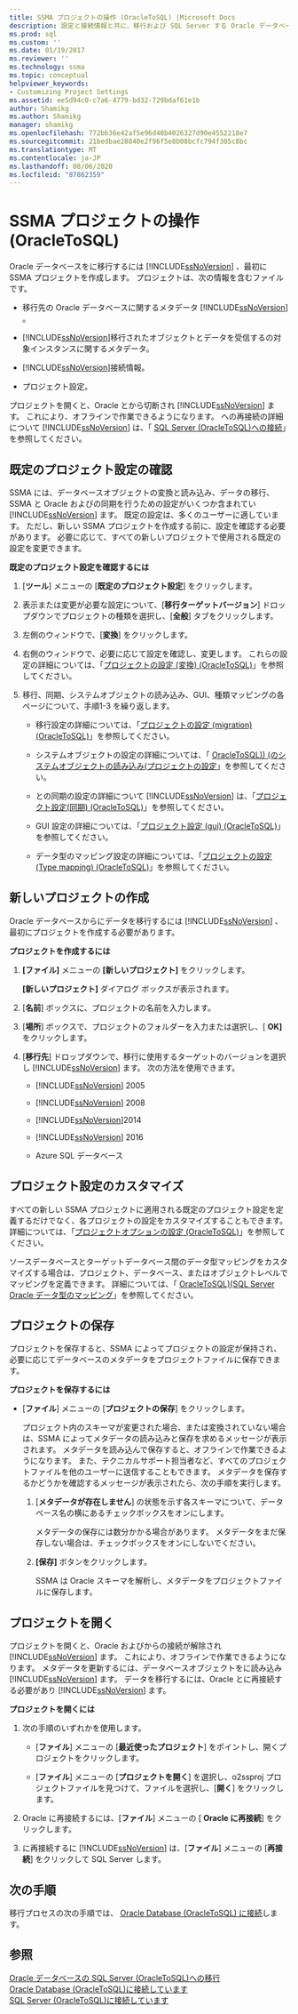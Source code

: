 ```yaml
---
title: SSMA プロジェクトの操作 (OracleToSQL) |Microsoft Docs
description: 設定と接続情報と共に、移行および SQL Server する Oracle データベースのメタデータを含む SSMA プロジェクトを作成する方法について説明します。
ms.prod: sql
ms.custom: ''
ms.date: 01/19/2017
ms.reviewer: ''
ms.technology: ssma
ms.topic: conceptual
helpviewer_keywords:
- Customizing Project Settings
ms.assetid: ee5d94c0-c7a6-4779-bd32-729bdaf61e1b
author: Shamikg
ms.author: Shamikg
manager: shamikg
ms.openlocfilehash: 772bb36e42af5e96d40b4026327d90e4552218e7
ms.sourcegitcommit: 21bedbae28840e2f96f5e8b08bcfc794f305c8bc
ms.translationtype: MT
ms.contentlocale: ja-JP
ms.lasthandoff: 08/06/2020
ms.locfileid: "87862359"
---
```

# <a name="working-with-ssma-projects-oracletosql"></a>SSMA プロジェクトの操作 (OracleToSQL)
Oracle データベースをに移行するには [!INCLUDE[ssNoVersion](../../includes/ssnoversion-md.md)] 、最初に SSMA プロジェクトを作成します。 プロジェクトは、次の情報を含むファイルです。  
  
-   移行先の Oracle データベースに関するメタデータ [!INCLUDE[ssNoVersion](../../includes/ssnoversion-md.md)] 。  
  
-   [!INCLUDE[ssNoVersion](../../includes/ssnoversion-md.md)]移行されたオブジェクトとデータを受信するの対象インスタンスに関するメタデータ。  
  
-   [!INCLUDE[ssNoVersion](../../includes/ssnoversion-md.md)]接続情報。  
  
-   プロジェクト設定。  
  
プロジェクトを開くと、Oracle とから切断され [!INCLUDE[ssNoVersion](../../includes/ssnoversion-md.md)] ます。 これにより、オフラインで作業できるようになります。 への再接続の詳細について [!INCLUDE[ssNoVersion](../../includes/ssnoversion-md.md)] は、「 [SQL Server &#40;OracleToSQL&#41;への接続](../../ssma/oracle/connecting-to-sql-server-oracletosql.md)」を参照してください。  
  
## <a name="reviewing-default-project-settings"></a>既定のプロジェクト設定の確認  
SSMA には、データベースオブジェクトの変換と読み込み、データの移行、SSMA と Oracle およびの同期を行うための設定がいくつか含まれてい [!INCLUDE[ssNoVersion](../../includes/ssnoversion-md.md)] ます。 既定の設定は、多くのユーザーに適しています。 ただし、新しい SSMA プロジェクトを作成する前に、設定を確認する必要があります。 必要に応じて、すべての新しいプロジェクトで使用される既定の設定を変更できます。  
  
**既定のプロジェクト設定を確認するには**  
  
1.  [**ツール**] メニューの [**既定のプロジェクト設定**] をクリックします。  
  
2.  表示または変更が必要な設定について、[**移行ターゲットバージョン**] ドロップダウンでプロジェクトの種類を選択し、[**全般**] タブをクリックします。  
  
3.  左側のウィンドウで、[**変換**] をクリックします。  
  
4.  右側のウィンドウで、必要に応じて設定を確認し、変更します。 これらの設定の詳細については、「[プロジェクトの設定 &#40;変換&#41; &#40;OracleToSQL&#41;](../../ssma/oracle/project-settings-conversion-oracletosql.md)」を参照してください。  
  
5.  移行、同期、システムオブジェクトの読み込み、GUI、種類マッピングの各ページについて、手順1-3 を繰り返します。  
  
    -   移行設定の詳細については、「[プロジェクトの設定 &#40;migration&#41; &#40;OracleToSQL&#41;](../../ssma/oracle/project-settings-migration-oracletosql.md)」を参照してください。  
  
    -   システムオブジェクトの設定の詳細については、「 [OracleToSQL&#41;&#41; &#40;のシステムオブジェクトの読み込み&#40;プロジェクトの設定](../../ssma/oracle/project-settings-loading-system-objects-oracletosql.md)」を参照してください。  
  
    -   との同期の設定の詳細について [!INCLUDE[ssNoVersion](../../includes/ssnoversion-md.md)] は、「[プロジェクト設定&#40;同期&#41; &#40;OracleToSQL&#41;](../../ssma/oracle/project-settings-synchronization-oracletosql.md)」を参照してください。  
  
    -   GUI 設定の詳細については、「[プロジェクト設定 &#40;gui&#41; &#40;OracleToSQL&#41;](../../ssma/oracle/project-settings-gui-oracletosql.md)」を参照してください。  
  
    -   データ型のマッピング設定の詳細については、「[プロジェクトの設定 &#40;Type mapping&#41; &#40;OracleToSQL&#41;](../../ssma/oracle/project-settings-type-mapping-oracletosql.md)」を参照してください。  
  
## <a name="creating-new-projects"></a>新しいプロジェクトの作成  
Oracle データベースからにデータを移行するには [!INCLUDE[ssNoVersion](../../includes/ssnoversion-md.md)] 、最初にプロジェクトを作成する必要があります。  
  
**プロジェクトを作成するには**  
  
1.  **[ファイル]** メニューの **[新しいプロジェクト]** をクリックします。  
  
    **[新しいプロジェクト]** ダイアログ ボックスが表示されます。  
  
2.  [**名前**] ボックスに、プロジェクトの名前を入力します。  
  
3.  [**場所**] ボックスで、プロジェクトのフォルダーを入力または選択し、[ **OK]** をクリックします。  
  
4.  [**移行先**] ドロップダウンで、移行に使用するターゲットのバージョンを選択し [!INCLUDE[ssNoVersion](../../includes/ssnoversion-md.md)] ます。 次の方法を使用できます。  
  
    -   [!INCLUDE[ssNoVersion](../../includes/ssnoversion-md.md)] 2005  
  
    -   [!INCLUDE[ssNoVersion](../../includes/ssnoversion-md.md)] 2008  
  
    -   [!INCLUDE[ssNoVersion](../../includes/ssnoversion-md.md)]2014  
  
    -   [!INCLUDE[ssNoVersion](../../includes/ssnoversion-md.md)] 2016  
  
    -   Azure SQL データベース  
  
## <a name="customizing-project-settings"></a>プロジェクト設定のカスタマイズ  
すべての新しい SSMA プロジェクトに適用される既定のプロジェクト設定を定義するだけでなく、各プロジェクトの設定をカスタマイズすることもできます。 詳細については、「[プロジェクトオプションの設定 &#40;OracleToSQL&#41;](../../ssma/oracle/setting-project-options-oracletosql.md)」を参照してください。  
  
ソースデータベースとターゲットデータベース間のデータ型マッピングをカスタマイズする場合は、プロジェクト、データベース、またはオブジェクトレベルでマッピングを定義できます。 詳細については、「 [OracleToSQL&#41;&#40;SQL Server Oracle データ型のマッピング](../../ssma/oracle/mapping-oracle-and-sql-server-data-types-oracletosql.md)」を参照してください。  
  
## <a name="saving-projects"></a>プロジェクトの保存  
プロジェクトを保存すると、SSMA によってプロジェクトの設定が保持され、必要に応じてデータベースのメタデータをプロジェクトファイルに保存できます。  
  
**プロジェクトを保存するには**  
  
-   [**ファイル**] メニューの [**プロジェクトの保存**] をクリックします。  
  
    プロジェクト内のスキーマが変更された場合、または変換されていない場合は、SSMA によってメタデータの読み込みと保存を求めるメッセージが表示されます。 メタデータを読み込んで保存すると、オフラインで作業できるようになります。 また、テクニカルサポート担当者など、すべてのプロジェクトファイルを他のユーザーに送信することもできます。 メタデータを保存するかどうかを確認するメッセージが表示されたら、次の手順を実行します。  
  
    1.  [**メタデータが存在しません**] の状態を示す各スキーマについて、データベース名の横にあるチェックボックスをオンにします。  
  
        メタデータの保存には数分かかる場合があります。 メタデータをまだ保存しない場合は、チェックボックスをオンにしないでください。  
  
    2.  **[保存]** ボタンをクリックします。  
  
        SSMA は Oracle スキーマを解析し、メタデータをプロジェクトファイルに保存します。  
  
## <a name="opening-projects"></a>プロジェクトを開く  
プロジェクトを開くと、Oracle およびからの接続が解除され [!INCLUDE[ssNoVersion](../../includes/ssnoversion-md.md)] ます。 これにより、オフラインで作業できるようになります。 メタデータを更新するには、データベースオブジェクトをに読み込み [!INCLUDE[ssNoVersion](../../includes/ssnoversion-md.md)] ます。 データを移行するには、Oracle とに再接続する必要があり [!INCLUDE[ssNoVersion](../../includes/ssnoversion-md.md)] ます。  
  
**プロジェクトを開くには**  
  
1.  次の手順のいずれかを使用します。  
  
    -   [**ファイル**] メニューの [**最近使ったプロジェクト**] をポイントし、開くプロジェクトをクリックします。  
  
    -   [**ファイル**] メニューの [**プロジェクトを開く**] を選択し、o2ssproj プロジェクトファイルを見つけて、ファイルを選択し、[**開く**] をクリックします。  
  
2.  Oracle に再接続するには、[**ファイル**] メニューの [ **Oracle に再接続**] をクリックします。  
  
3.  に再接続するに [!INCLUDE[ssNoVersion](../../includes/ssnoversion-md.md)] は、[**ファイル**] メニューの [**再接続**] をクリックして SQL Server します。  
  
## <a name="next-step"></a>次の手順  
移行プロセスの次の手順では、 [Oracle Database (OracleToSQL) に接続](https://msdn.microsoft.com/e276cdbf-3ebc-4ba8-b40d-a7a42befa2b6)します。  
  
## <a name="see-also"></a>参照  
[Oracle データベースの SQL Server &#40;OracleToSQL&#41;への移行](../../ssma/oracle/migrating-oracle-databases-to-sql-server-oracletosql.md)  
[Oracle Database &#40;OracleToSQL&#41;に接続しています](../../ssma/oracle/connecting-to-oracle-database-oracletosql.md)  
[SQL Server &#40;OracleToSQL&#41;に接続しています](../../ssma/oracle/connecting-to-sql-server-oracletosql.md)  
  
